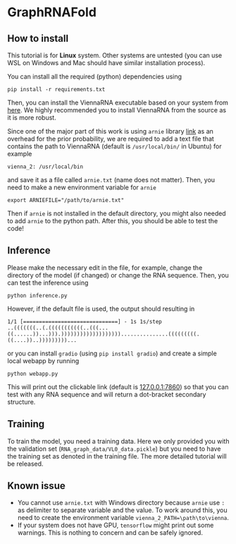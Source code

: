 # GraphRNAFold
## How to install

This tutorial is for **Linux** system. Other systems are untested (you can use WSL on Windows and Mac should have similar installation process). 

You can install all the required (python) dependencies using
```
pip install -r requirements.txt
```
Then, you can install the ViennaRNA executable based on your system from [here](https://www.tbi.univie.ac.at/RNA/#download). We highly recommended you to install ViennaRNA from the source as it is more robust.

Since one of the major part of this work is using `arnie` library [link](https://github.com/DasLab/arnie) as an overhead for the prior probability, we are required to add a text file that contains the path to ViennaRNA (default is `/usr/local/bin/` in Ubuntu) for example
```
vienna_2: /usr/local/bin
```
and save it as a file called `arnie.txt` (name does not matter). Then, you need to make a new environment variable for `arnie`
```
export ARNIEFILE="/path/to/arnie.txt"
```
Then if `arnie` is not installed in the default directory, you might also needed to add `arnie` to the python path. After this, you should be able to test the code!

## Inference

Please make the necessary edit in the file, for example, change the directory of the model (if changed) or change the RNA sequence. Then, you can test the inference using 

```
python inference.py
```

However, if the default file is used, the output should resulting in

```
1/1 [==============================] - 1s 1s/step
..(((((((..(.(((((((((((..(((...((......))...))).)))))))))))))))))))...............(((((((((.((....))..)))))))))...
```
or you can install `gradio` (using `pip install gradio`) and create a simple local webapp by running
```
python webapp.py
```
This will print out the clickable link (default is [127.0.0.1:7860](http://127.0.0.1:7860)) so that you can test with any RNA sequence and will return a dot-bracket secondary structure.

## Training

To train the model, you need a training data. Here we only provided you with the validation set (`RNA_graph_data/VL0_data.pickle`) but you need to have the training set as denoted in the training file. The more detailed tutorial will be released.

## Known issue

- You cannot use `arnie.txt` with Windows directory because `arnie` use `:` as delimiter to separate variable and the value. To work around this, you need to create the environment variable `vienna_2_PATH=\path\to\vienna`.
- If your system does not have GPU, `tensorflow` might print out some warnings. This is nothing to concern and can be safely ignored.
